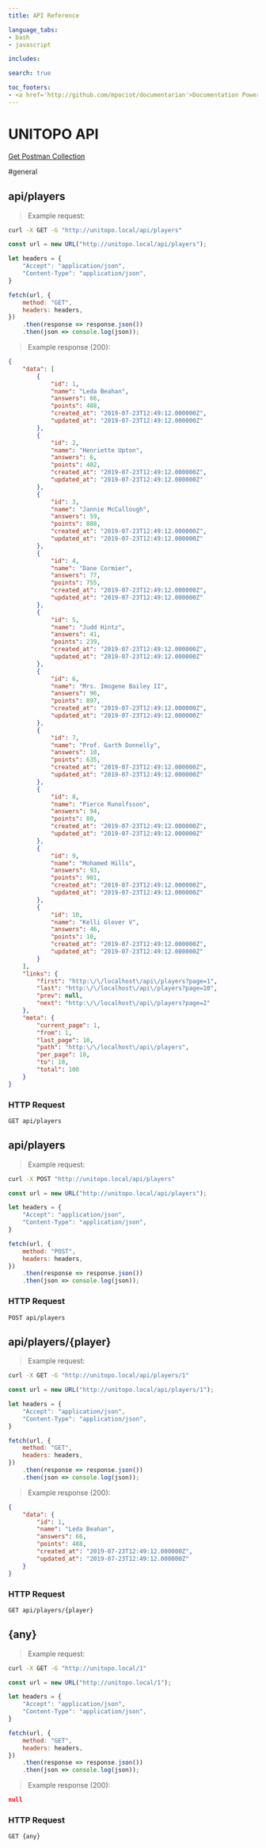 ```yaml
---
title: API Reference

language_tabs:
- bash
- javascript

includes:

search: true

toc_footers:
- <a href='http://github.com/mpociot/documentarian'>Documentation Powered by Documentarian</a>
---
```

<!-- START_INFO -->
# UNITOPO API

[Get Postman Collection](http://unitopo.local/docs/collection.json)

<!-- END_INFO -->

#general
<!-- START_93bfac9632d7791d6c2cb79f153cf516 -->
## api/players
> Example request:

```bash
curl -X GET -G "http://unitopo.local/api/players" 
```

```javascript
const url = new URL("http://unitopo.local/api/players");

let headers = {
    "Accept": "application/json",
    "Content-Type": "application/json",
}

fetch(url, {
    method: "GET",
    headers: headers,
})
    .then(response => response.json())
    .then(json => console.log(json));
```


> Example response (200):

```json
{
    "data": [
        {
            "id": 1,
            "name": "Leda Beahan",
            "answers": 66,
            "points": 488,
            "created_at": "2019-07-23T12:49:12.000000Z",
            "updated_at": "2019-07-23T12:49:12.000000Z"
        },
        {
            "id": 2,
            "name": "Henriette Upton",
            "answers": 6,
            "points": 402,
            "created_at": "2019-07-23T12:49:12.000000Z",
            "updated_at": "2019-07-23T12:49:12.000000Z"
        },
        {
            "id": 3,
            "name": "Jannie McCullough",
            "answers": 59,
            "points": 888,
            "created_at": "2019-07-23T12:49:12.000000Z",
            "updated_at": "2019-07-23T12:49:12.000000Z"
        },
        {
            "id": 4,
            "name": "Dane Cormier",
            "answers": 77,
            "points": 755,
            "created_at": "2019-07-23T12:49:12.000000Z",
            "updated_at": "2019-07-23T12:49:12.000000Z"
        },
        {
            "id": 5,
            "name": "Judd Hintz",
            "answers": 41,
            "points": 239,
            "created_at": "2019-07-23T12:49:12.000000Z",
            "updated_at": "2019-07-23T12:49:12.000000Z"
        },
        {
            "id": 6,
            "name": "Mrs. Imogene Bailey II",
            "answers": 96,
            "points": 897,
            "created_at": "2019-07-23T12:49:12.000000Z",
            "updated_at": "2019-07-23T12:49:12.000000Z"
        },
        {
            "id": 7,
            "name": "Prof. Garth Donnelly",
            "answers": 10,
            "points": 635,
            "created_at": "2019-07-23T12:49:12.000000Z",
            "updated_at": "2019-07-23T12:49:12.000000Z"
        },
        {
            "id": 8,
            "name": "Pierce Runolfsson",
            "answers": 94,
            "points": 80,
            "created_at": "2019-07-23T12:49:12.000000Z",
            "updated_at": "2019-07-23T12:49:12.000000Z"
        },
        {
            "id": 9,
            "name": "Mohamed Hills",
            "answers": 93,
            "points": 901,
            "created_at": "2019-07-23T12:49:12.000000Z",
            "updated_at": "2019-07-23T12:49:12.000000Z"
        },
        {
            "id": 10,
            "name": "Kelli Glover V",
            "answers": 46,
            "points": 10,
            "created_at": "2019-07-23T12:49:12.000000Z",
            "updated_at": "2019-07-23T12:49:12.000000Z"
        }
    ],
    "links": {
        "first": "http:\/\/localhost\/api\/players?page=1",
        "last": "http:\/\/localhost\/api\/players?page=10",
        "prev": null,
        "next": "http:\/\/localhost\/api\/players?page=2"
    },
    "meta": {
        "current_page": 1,
        "from": 1,
        "last_page": 10,
        "path": "http:\/\/localhost\/api\/players",
        "per_page": 10,
        "to": 10,
        "total": 100
    }
}
```

### HTTP Request
`GET api/players`


<!-- END_93bfac9632d7791d6c2cb79f153cf516 -->

<!-- START_7289c96227ce1c026a393ea3abe8bbfc -->
## api/players
> Example request:

```bash
curl -X POST "http://unitopo.local/api/players" 
```

```javascript
const url = new URL("http://unitopo.local/api/players");

let headers = {
    "Accept": "application/json",
    "Content-Type": "application/json",
}

fetch(url, {
    method: "POST",
    headers: headers,
})
    .then(response => response.json())
    .then(json => console.log(json));
```



### HTTP Request
`POST api/players`


<!-- END_7289c96227ce1c026a393ea3abe8bbfc -->

<!-- START_c59ee9cd29373e2b291359a420c59443 -->
## api/players/{player}
> Example request:

```bash
curl -X GET -G "http://unitopo.local/api/players/1" 
```

```javascript
const url = new URL("http://unitopo.local/api/players/1");

let headers = {
    "Accept": "application/json",
    "Content-Type": "application/json",
}

fetch(url, {
    method: "GET",
    headers: headers,
})
    .then(response => response.json())
    .then(json => console.log(json));
```


> Example response (200):

```json
{
    "data": {
        "id": 1,
        "name": "Leda Beahan",
        "answers": 66,
        "points": 488,
        "created_at": "2019-07-23T12:49:12.000000Z",
        "updated_at": "2019-07-23T12:49:12.000000Z"
    }
}
```

### HTTP Request
`GET api/players/{player}`


<!-- END_c59ee9cd29373e2b291359a420c59443 -->

<!-- START_2ecd2c34871333ab0f1e6108147335fc -->
## {any}
> Example request:

```bash
curl -X GET -G "http://unitopo.local/1" 
```

```javascript
const url = new URL("http://unitopo.local/1");

let headers = {
    "Accept": "application/json",
    "Content-Type": "application/json",
}

fetch(url, {
    method: "GET",
    headers: headers,
})
    .then(response => response.json())
    .then(json => console.log(json));
```


> Example response (200):

```json
null
```

### HTTP Request
`GET {any}`


<!-- END_2ecd2c34871333ab0f1e6108147335fc -->


